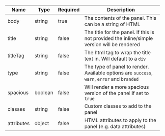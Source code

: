 | Name       | Type    | Required | Description                                                                                 |
| ---------- | ------- | -------- | ------------------------------------------------------------------------------------------- |
| body       | string  | true     | The contents of the panel. This can be a string of HTML                                     |
| title      | string  | false    | The title for the panel. If this is not provided the inline/simple version will be rendered |
| titleTag   | string  | false    | The html tag to wrap the title text in. Will default to a `div`                             |
| type       | string  | false    | The type of panel to render. Available options are `success`, `warn`, `error` and `branded` |
| spacious   | boolean | false    | Will render a more spacious version of the panel if set to `true`                           |
| classes    | string  | false    | Custom classes to add to the panel                                                          |
| attributes | object  | false    | HTML attributes to apply to the panel (e.g. data attributes)                                |
